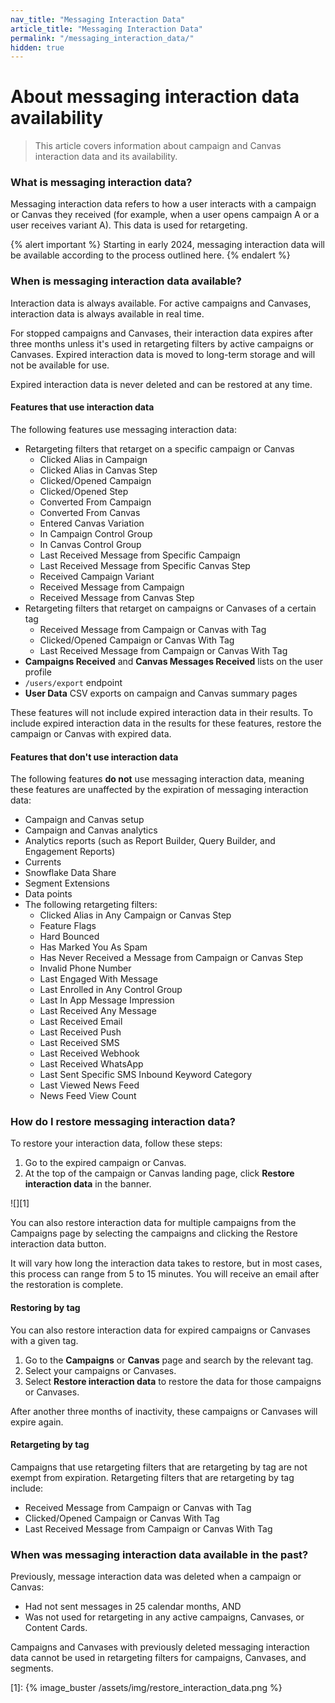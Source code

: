 ```yaml
---
nav_title: "Messaging Interaction Data"
article_title: "Messaging Interaction Data"
permalink: "/messaging_interaction_data/"
hidden: true
---
```


# About messaging interaction data availability

> This article covers information about campaign and Canvas interaction data and its availability.

### What is messaging interaction data?

Messaging interaction data refers to how a user interacts with a campaign or Canvas they received (for example, when a user opens campaign A or a user receives variant A). This data is used for retargeting.

{% alert important %}
Starting in early 2024, messaging interaction data will be available according to the process outlined here.
{% endalert %}

### When is messaging interaction data available?

Interaction data is always available. For active campaigns and Canvases, interaction data is always available in real time. 

For stopped campaigns and Canvases, their interaction data expires after three months unless it's used in retargeting filters by active campaigns or Canvases. Expired interaction data is moved to long-term storage and will not be available for use.

Expired interaction data is never deleted and can be restored at any time.

#### Features that use interaction data

The following features use messaging interaction data:

- Retargeting filters that retarget on a specific campaign or Canvas
    - Clicked Alias in Campaign
    - Clicked Alias in Canvas Step
    - Clicked/Opened Campaign
    - Clicked/Opened Step
    - Converted From Campaign
    - Converted From Canvas
    - Entered Canvas Variation
    - In Campaign Control Group
    - In Canvas Control Group
    - Last Received Message from Specific Campaign
    - Last Received Message from Specific Canvas Step
    - Received Campaign Variant
    - Received Message from Campaign
    - Received Message from Canvas Step
- Retargeting filters that retarget on campaigns or Canvases of a certain tag
    - Received Message from Campaign or Canvas with Tag
    - Clicked/Opened Campaign or Canvas With Tag
    - Last Received Message from Campaign or Canvas With Tag
- **Campaigns Received** and **Canvas Messages Received** lists on the user profile
- `/users/export` endpoint
- **User Data** CSV exports on campaign and Canvas summary pages

These features will not include expired interaction data in their results. To include expired interaction data in the results for these features, restore the campaign or Canvas with expired data.

#### Features that don't use interaction data

The following features **do not** use messaging interaction data, meaning these features are unaffected by the expiration of messaging interaction data:

- Campaign and Canvas setup
- Campaign and Canvas analytics
- Analytics reports (such as Report Builder, Query Builder, and Engagement Reports)
- Currents
- Snowflake Data Share
- Segment Extensions
- Data points
- The following retargeting filters:
    - Clicked Alias in Any Campaign or Canvas Step
    - Feature Flags
    - Hard Bounced
    - Has Marked You As Spam
    - Has Never Received a Message from Campaign or Canvas Step
    - Invalid Phone Number
    - Last Engaged With Message
    - Last Enrolled in Any Control Group
    - Last In App Message Impression
    - Last Received Any Message
    - Last Received Email 
    - Last Received Push
    - Last Received SMS
    - Last Received Webhook
    - Last Received WhatsApp
    - Last Sent Specific SMS Inbound Keyword Category
    - Last Viewed News Feed
    - News Feed View Count

### How do I restore messaging interaction data?

To restore your interaction data, follow these steps:

1. Go to the expired campaign or Canvas.
2. At the top of the campaign or Canvas landing page, click **Restore interaction data** in the banner.

![][1]

You can also restore interaction data for multiple campaigns from the Campaigns page by selecting the campaigns and clicking the Restore interaction data button.

It will vary how long the interaction data takes to restore, but in most cases, this process can range from 5 to 15 minutes. You will receive an email after the restoration is complete.

#### Restoring by tag

You can also restore interaction data for expired campaigns or Canvases with a given tag.

1. Go to the **Campaigns** or **Canvas** page and search by the relevant tag.
2. Select your campaigns or Canvases.
3. Select **Restore interaction data** to restore the data for those campaigns or Canvases.

After another three months of inactivity, these campaigns or Canvases will expire again.

#### Retargeting by tag

Campaigns that use retargeting filters that are retargeting by tag are not exempt from expiration. Retargeting filters that are retargeting by tag include:

- Received Message from Campaign or Canvas with Tag
- Clicked/Opened Campaign or Canvas With Tag
- Last Received Message from Campaign or Canvas With Tag

### When was messaging interaction data available in the past?

Previously, message interaction data was deleted when a campaign or Canvas:
- Had not sent messages in 25 calendar months, AND
- Was not used for retargeting in any active campaigns, Canvases, or Content Cards.

Campaigns and Canvases with previously deleted messaging interaction data cannot be used in retargeting filters for campaigns, Canvases, and segments.

[1]: {% image_buster /assets/img/restore_interaction_data.png %}
